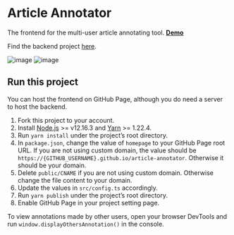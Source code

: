 # Article Annotator
The frontend for the multi-user article annotating tool. **[Demo](https://annotator.zehua.li)**

Find the backend project [here](https://github.com/simonzli/annotator-backend).

![image](https://user-images.githubusercontent.com/7604366/94355604-62837500-0053-11eb-83ea-a70f379ac4e4.png)
![image](https://user-images.githubusercontent.com/7604366/94355615-81820700-0053-11eb-9545-fe309e520eb8.png)

## Run this project
You can host the frontend on GitHub Page, although you do need a server to host the backend.

1. Fork this project to your account.
2. Install [Node.js](https://nodejs.org/en/) >= v12.16.3 and [Yarn](https://yarnpkg.com/getting-started/install) >= 1.22.4.
3. Run `yarn install` under the project’s root directory.
4. In `package.json`, change the value of `homepage` to your GitHub Page root URL. If you are not using custom domain, the value should be `https://{GITHUB_USERNAME}.github.io/article-annotator`. Otherwise it should be your domain.
5. Delete `public/CNAME` if you are not using custom domain. Otherwise change the file content to your domain.
6. Update the values in `src/config.ts` accordingly.
7. Run `yarn publish` under the project’s root directory.
8. Enable GitHub Page in your project setting page.

To view annotations made by other users, open your browser DevTools and run `window.displayOthersAnnotation()` in the console.
